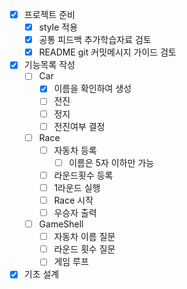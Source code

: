 - [x] 프로젝트 준비
  - [x] style 적용
  - [x] 공통 피드백 추가학습자료 검토
  - [x] README git 커밋메시지 가이드 검토
- [x] 기능목록 작성
  - [ ] Car
    - [x] 이름을 확인하여 생성
    - [ ] 전진
    - [ ] 정지
    - [ ] 전진여부 결정
  - [ ] Race
    - [ ] 자동차 등록
      - [ ] 이름은 5자 이하만 가능
    - [ ] 라운드횟수 등록
    - [ ] 1라운드 실행
    - [ ] Race 시작
    - [ ] 우승자 출력
  - [ ] GameShell
    - [ ] 자동차 이름 질문
    - [ ] 라운드 횟수 질문
    - [ ] 게임 루프
- [x] 기초 설계